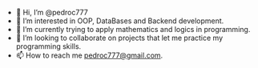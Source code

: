 - 👋 Hi, I’m @pedroc777
- 👀 I’m interested in OOP, DataBases and Backend development.
- 🌱 I’m currently trying to apply mathematics and logics in programming.
- 💞️ I’m looking to collaborate on projects that let me practice my programming skills.
- 📫 How to reach me pedroc777@gmail.com.
